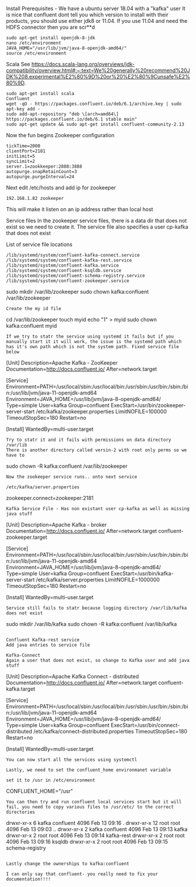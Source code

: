 Install Prerequisites - We have a ubuntu server 18.04 with a "kafka" user
It is nice that confluent dont tell you which version to install with their products, you should use either jdk8 or 11.04. If you use 11.04 and need the HDFS connector then you are scr**d
```
sudo apt-get install openjdk-8-jdk
nano /etc/environment
JAVA_HOME="/usr/lib/jvm/java-8-openjdk-amd64/"
source /etc/environment
```
Scala
See https://docs.scala-lang.org/overviews/jdk-compatibility/overview.html#:~:text=We%20generally%20recommend%20JDK%208,experimental%E2%80%9D%20or%20%E2%80%9Cunsafe%E2%80%9D.
```
sudo apt-get install scala
Confluent
wget -qO - https://packages.confluent.io/deb/6.1/archive.key | sudo apt-key add -
sudo add-apt-repository "deb \[arch=amd64\] https://packages.confluent.io/deb/6.1 stable main"
sudo apt-get update && sudo apt-get install confluent-community-2.13
```
Now the fun begins
Zookeeper configuration
```
tickTime=2000
clientPort=2181
initLimit=5
syncLimit=2
server.1=zookkeeper:2888:3888
autopurge.snapRetainCount=3
autopurge.purgeInterval=24
```

Next edit /etc/hosts and add ip for zookeeper
```
192.168.1.82 zookeeper
```
This will make it listen on an ip address rather than local host
 
Service files
In the zookeeper service files, there is a data dir that does not exist so we need to create it. The service file also specifies a user cp-kafka that does not exist

List of service file locations
```
/lib/systemd/system/confluent-kafka-connect.service
/lib/systemd/system/confluent-kafka-rest.service
/lib/systemd/system/confluent-kafka.service
/lib/systemd/system/confluent-ksqldb.service
/lib/systemd/system/confluent-schema-registry.service
/lib/systemd/system/confluent-zookeeper.service
```
sudo mkdir /var/lib/zookeeper
sudo chown kafka:confluent /var/lib/zookeeper
```
Create the my id file
```
cd /var/lib/zookeeper
touch myid
echo "1" > myid
sudo chown kafka:confluent myid
```
If we try to statr the service using systemd it fails but if you manually start it it will work, the issue is the systemd path which has it's own path which is not the system path. Fixed service file below
```
[Unit]
Description=Apache Kafka - ZooKeeper
Documentation=http://docs.confluent.io/
After=network.target

[Service]
Environment=PATH=/usr/local/sbin:/usr/local/bin:/usr/sbin:/usr/bin:/sbin:/bin:/usr/lib/jvm/java-11-openjdk-amd64
Environment=JAVA_HOME=/usr/lib/jvm/java-8-openjdk-amd64/
Type=simple
User=kafka
Group=confluent
ExecStart=/usr/bin/zookeeper-server-start /etc/kafka/zookeeper.properties
LimitNOFILE=100000
TimeoutStopSec=180
Restart=no

[Install]
WantedBy=multi-user.target
```
Try to statr it and it fails with permissions on data directory /var/lib
There is another directory called versin-2 with root only perms so we have to
```
sudo chown -R kafka:confluent /var/lib/zookeeper
```
Now the zookeeper service runs.. onto next service

/etc/kafka/server.properties
```
zookeeper.connect=zookeeper:2181
```
Kafka Service File - Has non existant user cp-kafka as well as missing java stuff

```
[Unit]
Description=Apache Kafka - broker
Documentation=http://docs.confluent.io/
After=network.target confluent-zookeeper.target

[Service]
Environment=PATH=/usr/local/sbin:/usr/local/bin:/usr/sbin:/usr/bin:/sbin:/bin:/usr/lib/jvm/java-11-openjdk-amd64
Environment=JAVA_HOME=/usr/lib/jvm/java-8-openjdk-amd64/
Type=simple
User=kafka
Group=confluent
ExecStart=/usr/bin/kafka-server-start /etc/kafka/server.properties
LimitNOFILE=1000000
TimeoutStopSec=180
Restart=no

[Install]
WantedBy=multi-user.target
```
Service still fails to statr because logging directory /var/lib/kafka does not exist
```
sudo mkdir /var/lib/kafka
sudo chown -R kafka:confluent /var/lib/kafka
```

Confluent Kafka-rest service
Add java entries to service file

Kafka-Connect
Again a user that does not exist, so change to Kafka user and add java stuff
```
[Unit]
Description=Apache Kafka Connect - distributed
Documentation=http://docs.confluent.io/
After=network.target confluent-kafka.target

[Service]
Environment=PATH=/usr/local/sbin:/usr/local/bin:/usr/sbin:/usr/bin:/sbin:/bin:/usr/lib/jvm/java-11-openjdk-amd64
Environment=JAVA_HOME=/usr/lib/jvm/java-8-openjdk-amd64/
Type=simple
User=kafka
Group=confluent
ExecStart=/usr/bin/connect-distributed /etc/kafka/connect-distributed.properties
TimeoutStopSec=180
Restart=no

[Install]
WantedBy=multi-user.target
```
You can now start all the services using systemctl

Lastly, we need to set the confluent_home environmanet variable

set it to /usr in /etc/environment
```
CONFLUENT_HOME="/usr"
```
You can then try and run confluent local services start but it will fail, you need to copy various files to /usr/etc/ to the correct directories

```
drwxr-xr-x  6 kafka confluent 4096 Feb 13 09:16 .
drwxr-xr-x 12 root  root      4096 Feb 13 09:03 ..
drwxr-xr-x  2 kafka confluent 4096 Feb 13 09:13 kafka
drwxr-xr-x  2 root  root      4096 Feb 13 09:14 kafka-rest
drwxr-xr-x  2 root  root      4096 Feb 13 09:16 ksqldb
drwxr-xr-x  2 root  root      4096 Feb 13 09:15 schema-registry
```

Lastly change the ownerships to kafka:confluent

I can only say that confluent- you really need to fix your documentation!!!!
